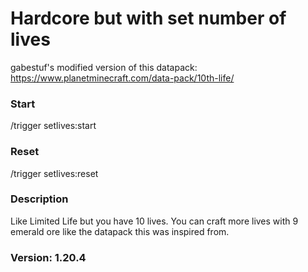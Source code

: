 # Hardcore but with set number of lives

gabestuf's modified version of this datapack:
https://www.planetminecraft.com/data-pack/10th-life/

### Start

/trigger setlives:start

### Reset

/trigger setlives:reset

### Description

Like Limited Life but you have 10 lives. You can craft more lives with 9 emerald ore like the datapack this was inspired from.

### Version: 1.20.4
